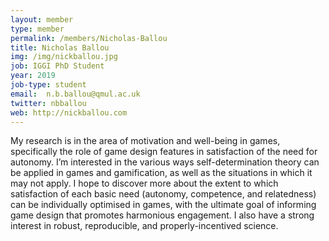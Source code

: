 ```yaml
---
layout: member
type: member
permalink: /members/Nicholas-Ballou
title: Nicholas Ballou
img: /img/nickballou.jpg
job: IGGI PhD Student
year: 2019
job-type: student
email:  n.b.ballou@qmul.ac.uk
twitter: nbballou
web: http://nickballou.com
---
```


My research is in the area of motivation and well-being in games, specifically the role of game design features in satisfaction of the need for autonomy. I’m interested in the various ways self-determination theory can be applied in games and gamification, as well as the situations in which it may not apply. I hope to discover more about the extent to which satisfaction of each basic need (autonomy, competence, and relatedness) can be individually optimised in games, with the ultimate goal of informing game design that promotes harmonious engagement. I also have a strong interest in robust, reproducible, and properly-incentived science. 
